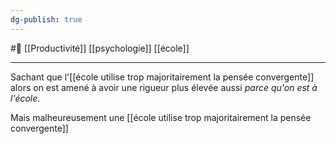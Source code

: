 ```yaml
---
dg-publish: true
---
```

#🌲  [[Productivité]] [[psychologie]] [[école]]

---
Sachant que l'[[école utilise trop majoritairement la pensée convergente]] alors on est amené à avoir une rigueur plus élevée aussi *parce qu'on est à l'école*.

Mais malheureusement une [[école utilise trop majoritairement la pensée convergente]]


